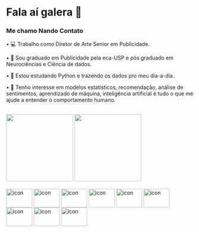 # Fala aí galera 👋
### Me chamo Nando Contato

• 💻 Trabalho como Diretor de Arte Senior em Publicidade.

• 🧠 Sou graduado em Publicidade pela eca-USP e pós graduado em Neurociências e Ciência de dados.

• 🐍 Estou estudando Python e trazendo os dados pro meu dia-a-dia.

• 👀 Tenho interesse em modelos estatísticos, recomendação, análise de sentimentos, aprendizado de máquina, inteligência artificial e tudo o que me ajude a entender o comportamento humano.

##

<div>
  <a ref = https://github.com/contatofe>
  <img height = "180em" src = "https://github-readme-stats.vercel.app/api?username=contatofe&show_icons=true">
  <img height="180em" src="https://github-readme-stats.vercel.app/api/top-langs/?username=contatofe&hide_progress=false&card_width=300&layout=compact">
</div>

<div style = "display: inline_block"><br>
  <img align = "center" alt = "icon" height = "50" width = "70" src = "https://cdn.jsdelivr.net/gh/devicons/devicon@latest/icons/python/python-original.svg">
  <img align = "center" alt = "icon" height = "50" width = "70" src = "https://cdn.jsdelivr.net/gh/devicons/devicon@latest/icons/pandas/pandas-original.svg">
  <img align = "center" alt = "icon" height = "50" width = "70" src = "https://cdn.jsdelivr.net/gh/devicons/devicon@latest/icons/numpy/numpy-original.svg">
  <img align = "center" alt = "icon" height = "50" width = "70" src = "https://cdn.jsdelivr.net/gh/devicons/devicon@latest/icons/scikitlearn/scikitlearn-original.svg">
  <img align = "center" alt = "icon" height = "50" width = "70" src = "https://cdn.jsdelivr.net/gh/devicons/devicon@latest/icons/matplotlib/matplotlib-original.svg">
  <img align = "center" alt = "icon" height = "50" width = "70" src = "https://cdn.jsdelivr.net/gh/devicons/devicon@latest/icons/plotly/plotly-original.svg">
  <img align = "center" alt = "icon" height = "50" width = "70" src = "https://cdn.jsdelivr.net/gh/devicons/devicon@latest/icons/tensorflow/tensorflow-original.svg">
  <img align = "center" alt = "icon" height = "50" width = "70" src = "https://cdn.jsdelivr.net/gh/devicons/devicon@latest/icons/opencv/opencv-original.svg">
  <img align = "center" alt = "icon" height = "50" width = "70" src = "https://cdn.jsdelivr.net/gh/devicons/devicon@latest/icons/streamlit/streamlit-original.svg">
</div>

